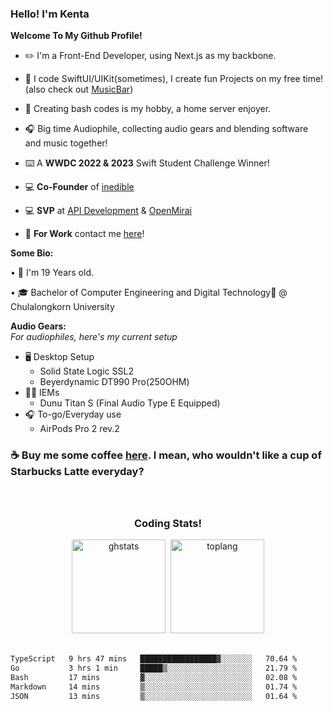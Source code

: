 <!--![ibframe](https://user-images.githubusercontent.com/35761701/163727732-0dff1d22-3eb8-4a59-a504-c5b70d784ada.png) -->

### **Hello! I'm Kenta**

**Welcome To My Github Profile!**

  - ✏️ I'm a Front-End Developer, using Next.js as my backbone.

  - 📱 I code SwiftUI/UIKit(sometimes), I create fun Projects on my free time! (also check out [MusicBar](https://github.com/kentakoong/musicbar))

  - 💾 Creating bash codes is my hobby, a home server enjoyer.

  - 🎧 Big time Audiophile, collecting audio gears and blending software and music together!

  - ⌨️ A **WWDC 2022 & 2023** Swift Student Challenge Winner!
  
  - 💻 **Co-Founder** of [inedible](https://github.com/inedible-dev)

  - 💻 **SVP** at [API Development](https://github.com/api-development) & [OpenMirai](https://github.com/openmirai)

  - 💼 **For Work** contact me [here](mailto:wongkraiwich@inedible.dev?subject=From%20GitHub)!

**Some Bio:**
   
   • 📅 I'm 19 Years old.
   
   • 🎓 Bachelor of Computer Engineering and Digital Technology🥐 @ Chulalongkorn University

  **Audio Gears:**<br/>
  *For audiophiles, here's my current setup*
   - 🖥️ Desktop Setup
     - Solid State Logic SSL2
     - Beyerdynamic DT990 Pro(250OHM)
   - 👂🏼 IEMs
     - Dunu Titan S (Final Audio Type E Equipped)
   - 🎧 To-go/Everyday use
     - AirPods Pro 2 rev.2

### **☕️ Buy me some coffee [here](https://ko-fi.com/kentakoong). I mean, who wouldn't like a cup of Starbucks Latte everyday?**
   
<br/>
<h2 align="center"></h2>
<h3 align="center">Coding Stats!</h3>

<div align="center">
<img src="https://github-readme-stats.vercel.app/api?hide_rank=true&show_icons=true&include_all_commits=false&count_private=true&disable_animations=false&theme=dark&locale=en&hide_border=true&custom_title=Github&nbsp;Stats&username=Kentakoong" height="150" alt="ghstats"  />&nbsp;&nbsp;<img src="https://github-readme-stats.vercel.app/api/top-langs/?username=kentakoong&theme=dark&layout=compact&langs_count=4&disable_animations=false&hide_border=true&custom_title=Public&nbsp;Repos&nbsp;Used&nbsp;Languages" height="150" alt="toplang"  />
</div>
<br/>

<!--START_SECTION:waka-->

```txt
TypeScript   9 hrs 47 mins   █████████████████▓░░░░░░░   70.64 %
Go           3 hrs 1 min     █████▒░░░░░░░░░░░░░░░░░░░   21.79 %
Bash         17 mins         ▓░░░░░░░░░░░░░░░░░░░░░░░░   02.08 %
Markdown     14 mins         ▒░░░░░░░░░░░░░░░░░░░░░░░░   01.74 %
JSON         13 mins         ▒░░░░░░░░░░░░░░░░░░░░░░░░   01.64 %
```

<!--END_SECTION:waka-->
